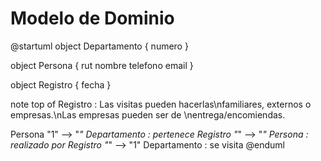 # Modelo de Dominio

@startuml
object Departamento {
  numero
}

object Persona {
    rut
    nombre
    telefono
    email
}

object Registro {
    fecha
}

note top of Registro : Las visitas pueden hacerlas\nfamiliares, externos o empresas.\nLas empresas pueden ser de \nentrega/encomiendas.

Persona "1" --> "*" Departamento : pertenece
Registro "*" --> "*" Persona : realizado por 
Registro "*" --> "1" Departamento : se visita
@enduml
